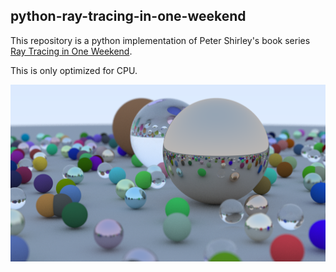## python-ray-tracing-in-one-weekend
This repository is a python implementation of Peter Shirley's book series [Ray Tracing in One Weekend](https://raytracing.github.io/).

This is only optimized for CPU.


![output](https://github.com/jjs576/python-ray-tracing-in-one-weekend/blob/master/output.png)

